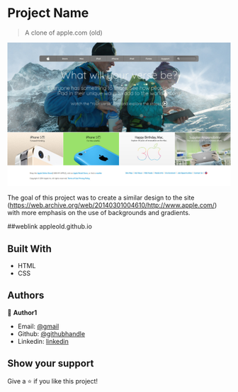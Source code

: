 # Project Name

> A clone of apple.com (old)

![screenshot](./app_screenshot.jpg)

The goal of this project was to create a similar design to the site (https://web.archive.org/web/20140301004610/http://www.apple.com/) with more emphasis on the use of backgrounds and gradients.

##weblink
appleold.github.io

## Built With

- HTML
- CSS

## Authors

👤 **Author1**

- Email: [@gmail](pragatheshpragathesh@gmail.com)
- Github: [@githubhandle](https://github.com/pragatheeshuidev)
- Linkedin: [linkedin](https://www.linkedin.com/in/pragatheesh-r/)


## Show your support

Give a ⭐️ if you like this project!

